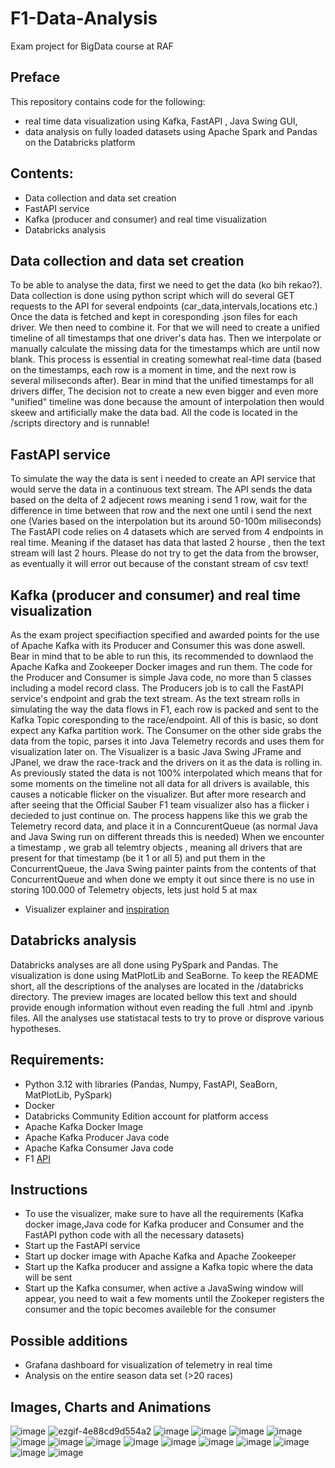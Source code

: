 # F1-Data-Analysis
Exam project for BigData course at RAF

## Preface
This repository contains code for the following: 
- real time data visualization using Kafka, FastAPI , Java Swing GUI,
- data analysis on fully loaded datasets using Apache Spark and Pandas on the Databricks platform

## Contents:
- Data collection and data set creation
- FastAPI service
- Kafka (producer and consumer) and real time visualization
- Databricks analysis

## Data collection and data set creation
To be able to analyse the data, first we need to get the data (ko bih rekao?). Data collection is done using python script which will do several GET requests to the API for several endpoints (car_data,intervals,locations etc.) Once the data is fetched and kept in coresponding .json files for each driver. We then need to combine it. For that we will need to create a unified timeline of all timestamps that one driver's data has. Then we interpolate or manually calculate the missing data for the timestamps which are until now blank. This process is essential in creating somewhat real-time data (based on the timestamps, each row is a moment in time, and the next row is several miliseconds after). Bear in mind that the unified timestamps for all drivers differ, The decision not to create a new even bigger and even more "unified" timeline was done because the amount of interpolation then would skeew and artificially make the data bad. All the code is located in the /scripts directory and is runnable!


## FastAPI service
To simulate the way the data is sent i needed to create an API service that would serve the data in a continuous text stream. The API sends the data based on the delta of 2 adjecent rows meaning i send 1 row, wait for the difference in time between that row and the next one until i send the next one (Varies based on the interpolation but its around 50-100m miliseconds) The FastAPI code relies on 4 datasets which are served from 4 endpoints in real time. Meaning if the dataset has data that lasted 2 hourse , then the text stream will last 2 hours. Please do not try to get the data from the browser, as eventually it will error out because of the constant stream of csv text!


## Kafka (producer and consumer) and real time visualization
As the exam project specifiaction specified and awarded points for the use of Apache Kafka with its Producer and Consumer this was done aswell. Bear in mind that to be able to run this, its recommended to downlaod the Apache Kafka and Zookeeper Docker images and run them. The code for the Producer and Consumer is simple Java code, no more than 5 classes including a model record class. The Producers job is to call the FastAPI service's endpoint and grab the text stream. As the text stream rolls in simulating the way the data flows in F1, each row is packed and sent to the Kafka Topic coresponding to the race/endpoint. All of this is basic, so dont expect any Kafka partition work. The Consumer on the other side grabs the data from the topic, parses it into Java Telemetry records and uses them for visualization later on. The Visualizer is a basic Java Swing JFrame and JPanel, we draw the race-track and the drivers on it as the data is rolling in. As previously stated the data is not 100% interpolated which means that for some moments on the timeline not all data for all drivers is available, this causes a noticable flicker on the visualizer. But after more research and after seeing that the Official Sauber F1 team visualizer also has a flicker i decieded to just continue on. The process happens like this we grab the Telemetry record data, and place it in a ConncurentQueue (as normal Java and Java Swing run on different threads this is needed) When we encounter a timestamp , we grab all telemtry objects , meaning all drivers that are present for that timestamp (be it 1 or all 5) and put them in the ConcurrentQueue, the Java Swing painter paints from the contents of that ConcurrentQueue and when done we empty it out since there is no use in storing 100.000 of Telemetry objects, lets just hold 5 at max
- Visualizer explainer and [inspiration](https://www.youtube.com/watch?v=0sR5oCIfXDI)


## Databricks analysis
Databricks analyses are all done using PySpark and Pandas. The visualization is done using MatPlotLib and SeaBorne. To keep the README short, all the descriptions of the analyses are located in the /databricks directory. The preview images are located bellow this text and should provide enough information without even reading the full .html and .ipynb files. All the analyses use statistacal tests to try to prove or disprove various hypotheses.


## Requirements:
- Python 3.12 with libraries (Pandas, Numpy, FastAPI, SeaBorn, MatPlotLib, PySpark)
- Docker
- Databricks Community Edition account for platform access
- Apache Kafka Docker Image
- Apache Kafka Producer Java code
- Apache Kafka Consumer Java code
- F1 [API](https://openf1.org/)

## Instructions
- To use the visualizer, make sure to have all the requirements (Kafka docker image,Java code for Kafka producer and Consumer and the FastAPI python code with all the necessary datasets)
- Start up the FastAPI service
- Start up docker image with Apache Kafka and Apache Zookeeper
- Start up the Kafka producer and assigne a Kafka topic where the data will be sent
- Start up the Kafka consumer, when active a JavaSwing window will appear, you need to wait a few moments until the Zookeper registers the consumer and the topic becomes availeble for the consumer


## Possible additions
- Grafana dashboard for visualization of telemetry in real time
- Analysis on the entire season data set (>20 races)


## Images, Charts and Animations
![image](https://github.com/user-attachments/assets/2ef3075b-eeee-4300-9125-a01a2b48924b)
![ezgif-4e88cd9d554a2](https://github.com/user-attachments/assets/3f9340f6-4524-43d6-8d6e-04af7dc42f77)
![image](https://github.com/user-attachments/assets/90d86f6d-f135-4ea5-92dd-97ccdc0917b2)
![image](https://github.com/user-attachments/assets/907fa1e8-c273-4d84-a5ed-d7e521bbae6e)
![image](https://github.com/user-attachments/assets/044fcbed-f61a-43b4-a0b0-8daa2e05bb4b)
![image](https://github.com/user-attachments/assets/4a6ba4b1-e38a-4312-95aa-cb29929329d4)
![image](https://github.com/user-attachments/assets/232d12ef-527f-4134-95bc-d04a8efdb5a9)
![image](https://github.com/user-attachments/assets/11d6ced7-1036-4068-9eec-8eb42f1b3477)
![image](https://github.com/user-attachments/assets/ffc48b1b-9e9f-4fa4-badd-b35f18605f26)
![image](https://github.com/user-attachments/assets/451220e1-84c2-4161-af51-5dbf84d05080)
![image](https://github.com/user-attachments/assets/261d7ce2-3271-46f5-8509-64377bedbcb0)
![image](https://github.com/user-attachments/assets/4c143ab3-3415-486d-8d24-dcd116de5041)
![image](https://github.com/user-attachments/assets/ea8c9d5d-1a76-4f82-b8df-eff67d3b1814)
![image](https://github.com/user-attachments/assets/67d0e9e9-c38e-408a-9fd1-8cd56cf9a4f2)
![image](https://github.com/user-attachments/assets/061a13ed-b8ae-4da7-b55e-19974a06989b)
![image](https://github.com/user-attachments/assets/9a33e0bc-3ff6-4620-834e-8f4137f876a3)














